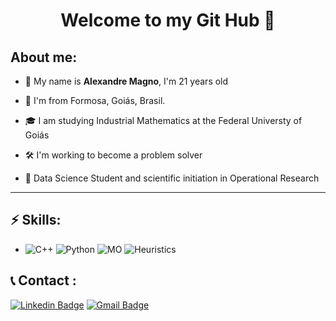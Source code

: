 <h1 align="center"> 
	Welcome to my Git Hub 🚀

</h1>

## About me:
 - 💬  My name is **Alexandre Magno**, I'm 21 years old
 
 - 📌  I'm from Formosa, Goiás, Brasil.
 
 - 🎓  I am studying Industrial Mathematics at the Federal Universty of Goiás

- 🛠️  I'm working to become a problem solver

- :blue_book: Data Science Student and scientific initiation in Operational Research


<hr>

## ⚡ Skills:
- ![C++](https://img.shields.io/badge/C%2B%2B-red) ![Python](https://img.shields.io/badge/Python-blue) ![MO](https://img.shields.io/badge/Modeling%20and%20Optimization-green) ![Heuristics](https://img.shields.io/badge/Heuristics-blue)



## :telephone_receiver: Contact  :
[![Linkedin Badge](https://img.shields.io/badge/-LinkedIn-blue?style=flat-square&logo=Linkedin&logoColor=white&link=https://linkedin.com/in/brunoluiss)](https://www.linkedin.com/in/alexandre-magno-b-3bbb16139/)
[![Gmail Badge](https://img.shields.io/badge/-alexmagno.contato@gmail.com-c14438?style=flat-square&logo=Gmail&logoColor=white&link=mailto:alexmagno.contato@gmail.com)](mailto:alexmagno.contato@gmail.com)
